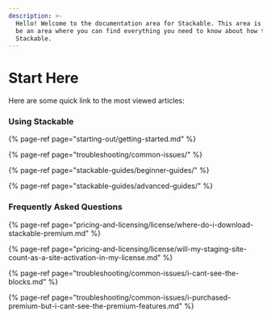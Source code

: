 ```yaml
---
description: >-
  Hello! Welcome to the documentation area for Stackable. This area is meant to
  be an area where you can find everything you need to know about how to use
  Stackable.
---
```


# Start Here

Here are some quick link to the most viewed articles:

### Using Stackable

{% page-ref page="starting-out/getting-started.md" %}

{% page-ref page="troubleshooting/common-issues/" %}

{% page-ref page="stackable-guides/beginner-guides/" %}

{% page-ref page="stackable-guides/advanced-guides/" %}

### Frequently Asked Questions

{% page-ref page="pricing-and-licensing/license/where-do-i-download-stackable-premium.md" %}

{% page-ref page="pricing-and-licensing/license/will-my-staging-site-count-as-a-site-activation-in-my-license.md" %}

{% page-ref page="troubleshooting/common-issues/i-cant-see-the-blocks.md" %}

{% page-ref page="troubleshooting/common-issues/i-purchased-premium-but-i-cant-see-the-premium-features.md" %}



